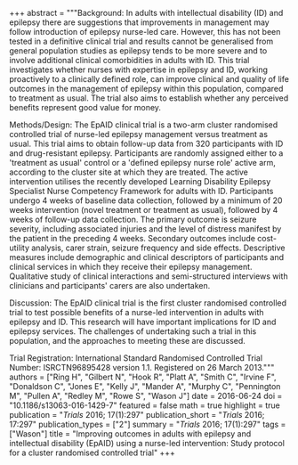 +++
abstract = """Background: In adults with intellectual disability (ID) and epilepsy there are suggestions that improvements in management may follow introduction of epilepsy nurse-led care. However, this has not been tested in a definitive clinical trial and results cannot be generalised from general population studies as epilepsy tends to be more severe and to involve additional clinical comorbidities in adults with ID. This trial investigates whether nurses with expertise in epilepsy and ID, working proactively to a clinically defined role, can improve clinical and quality of life outcomes in the management of epilepsy within this population, compared to treatment as usual. The trial also aims to establish whether any perceived benefits represent good value for money.

Methods/Design: The EpAID clinical trial is a two-arm cluster randomised controlled trial of nurse-led epilepsy management versus treatment as usual. This trial aims to obtain follow-up data from 320 participants with ID and drug-resistant epilepsy. Participants are randomly assigned either to a 'treatment as usual' control or a 'defined epilepsy nurse role' active arm, according to the cluster site at which they are treated. The active intervention utilises the recently developed Learning Disability Epilepsy Specialist Nurse Competency Framework for adults with ID. Participants undergo 4 weeks of baseline data collection, followed by a minimum of 20 weeks intervention (novel treatment or treatment as usual), followed by 4 weeks of follow-up data collection. The primary outcome is seizure severity, including associated injuries and the level of distress manifest by the patient in the preceding 4 weeks. Secondary outcomes include cost-utility analysis, carer strain, seizure frequency and side effects. Descriptive measures include demographic and clinical descriptors of participants and clinical services in which they receive their epilepsy management. Qualitative study of clinical interactions and semi-structured interviews with clinicians and participants' carers are also undertaken.

Discussion: The EpAID clinical trial is the first cluster randomised controlled trial to test possible benefits of a nurse-led intervention in adults with epilepsy and ID. This research will have important implications for ID and epilepsy services. The challenges of undertaking such a trial in this population, and the approaches to meeting these are discussed.

Trial Registration: International Standard Randomised Controlled Trial Number: ISRCTN96895428 version 1.1. Registered on 26 March 2013."""
authors = ["Ring H", "Gilbert N", "Hook R", "Platt A", "Smith C", "Irvine F", "Donaldson C", "Jones E", "Kelly J", "Mander A", "Murphy C", "Pennington M", "Pullen A", "Redley M", "Rowe S", "Wason J"]
date = 2016-06-24
doi = "10.1186/s13063-016-1429-7"
featured = false
math = true
highlight = true
publication = "*Trials* 2016; 17(1):297"
publication_short = "*Trials* 2016; 17:297"
publication_types = ["2"]
summary = "*Trials* 2016; 17(1):297"
tags = ["Wason"]
title = "Improving outcomes in adults with epilepsy and intellectual disability (EpAID) using a nurse-led intervention: Study protocol for a cluster randomised controlled trial"
+++
